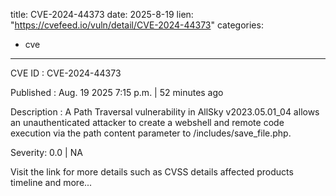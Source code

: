  
title: CVE-2024-44373
date: 2025-8-19
lien: "https://cvefeed.io/vuln/detail/CVE-2024-44373"
categories:
  - cve
---

CVE ID : CVE-2024-44373

Published :  Aug. 19
2025
7:15 p.m. | 52 minutes ago

Description : A Path Traversal vulnerability in AllSky v2023.05.01_04 allows an unauthenticated attacker to create a webshell and remote code execution via the path
content parameter to /includes/save_file.php.

Severity: 0.0 | NA

Visit the link for more details
such as CVSS details
affected products
timeline
and more...
